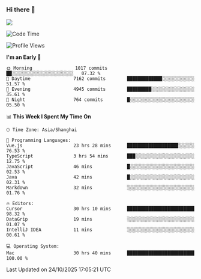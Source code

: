 ### Hi there 👋

<!--
**JJAYCHEN1e/jjaychen1e** is a ✨ _special_ ✨ repository because its `README.md` (this file) appears on your GitHub profile.

Here are some ideas to get you started:

- 🔭 I’m currently working on ...
- 🌱 I’m currently learning ...
- 👯 I’m looking to collaborate on ...
- 🤔 I’m looking for help with ...
- 💬 Ask me about ...
- 📫 How to reach me: ...
- 😄 Pronouns: ...
- ⚡ Fun fact: ...
-->

[![](https://github-readme-stats.vercel.app/api?username=jjaychen1e&show_icons=true)](https://github.com/jjaychen1e/github-readme-stats?count_private=true)

<!--START_SECTION:waka-->
![Code Time](http://img.shields.io/badge/Code%20Time-2%2C538%20hrs%2010%20mins-blue)

![Profile Views](http://img.shields.io/badge/Profile%20Views-0-blue)

**I'm an Early 🐤** 

```text
🌞 Morning                1017 commits        ██░░░░░░░░░░░░░░░░░░░░░░░   07.32 % 
🌆 Daytime                7162 commits        █████████████░░░░░░░░░░░░   51.57 % 
🌃 Evening                4945 commits        █████████░░░░░░░░░░░░░░░░   35.61 % 
🌙 Night                  764 commits         █░░░░░░░░░░░░░░░░░░░░░░░░   05.50 % 
```


📊 **This Week I Spent My Time On** 

```text
🕑︎ Time Zone: Asia/Shanghai

💬 Programming Languages: 
Vue.js                   23 hrs 28 mins      ███████████████████░░░░░░   76.53 % 
TypeScript               3 hrs 54 mins       ███░░░░░░░░░░░░░░░░░░░░░░   12.75 % 
JavaScript               46 mins             █░░░░░░░░░░░░░░░░░░░░░░░░   02.53 % 
Java                     42 mins             █░░░░░░░░░░░░░░░░░░░░░░░░   02.31 % 
Markdown                 32 mins             ░░░░░░░░░░░░░░░░░░░░░░░░░   01.76 % 

🔥 Editors: 
Cursor                   30 hrs 10 mins      █████████████████████████   98.32 % 
DataGrip                 19 mins             ░░░░░░░░░░░░░░░░░░░░░░░░░   01.07 % 
IntelliJ IDEA            11 mins             ░░░░░░░░░░░░░░░░░░░░░░░░░   00.61 % 

💻 Operating System: 
Mac                      30 hrs 40 mins      █████████████████████████   100.00 % 
```


 Last Updated on 24/10/2025 17:05:21 UTC
<!--END_SECTION:waka-->
